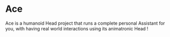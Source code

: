 # Ace
Ace is a humanoid Head project that runs a complete personal Assistant for you, with having real world interactions using its animatronic Head ! 
